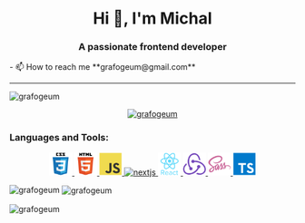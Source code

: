<h1 align="center">Hi 👋, I'm Michal</h1>
<h3 align="center">A passionate frontend developer</h3>
- 📫 How to reach me **grafogeum@gmail.com**


<hr>

<p align="left"> <img src="https://komarev.com/ghpvc/?username=grafogeum&label=Profile%20views&color=0e75b6&style=flat" alt="grafogeum" /> </p>

<p align="center" style={width:500px}> <a href="https://github.com/ryo-ma/github-profile-trophy"><img src="https://github-profile-trophy.vercel.app/?username=grafogeum" alt="grafogeum" /></a> </p>

<p align="left">
</p>

<h3 align="left">Languages and Tools:</h3>
<p align="center"> <a href="https://www.w3schools.com/css/" target="_blank" rel="noreferrer"> <img src="https://raw.githubusercontent.com/devicons/devicon/master/icons/css3/css3-original-wordmark.svg" alt="css3" width="40" height="40"/> </a> <a href="https://www.w3.org/html/" target="_blank" rel="noreferrer"> <img src="https://raw.githubusercontent.com/devicons/devicon/master/icons/html5/html5-original-wordmark.svg" alt="html5" width="40" height="40"/> </a> <a href="https://developer.mozilla.org/en-US/docs/Web/JavaScript" target="_blank" rel="noreferrer"> <img src="https://raw.githubusercontent.com/devicons/devicon/master/icons/javascript/javascript-original.svg" alt="javascript" width="40" height="40"/> </a> <a href="https://nextjs.org/" target="_blank" rel="noreferrer"> <img src="https://cdn.worldvectorlogo.com/logos/nextjs-2.svg" alt="nextjs" width="40" height="40"/> </a> <a href="https://reactjs.org/" target="_blank" rel="noreferrer"> <img src="https://raw.githubusercontent.com/devicons/devicon/master/icons/react/react-original-wordmark.svg" alt="react" width="40" height="40"/> </a> <a href="https://redux.js.org" target="_blank" rel="noreferrer"> <img src="https://raw.githubusercontent.com/devicons/devicon/master/icons/redux/redux-original.svg" alt="redux" width="40" height="40"/> </a> <a href="https://sass-lang.com" target="_blank" rel="noreferrer"> <img src="https://raw.githubusercontent.com/devicons/devicon/master/icons/sass/sass-original.svg" alt="sass" width="40" height="40"/> </a> <a href="https://www.typescriptlang.org/" target="_blank" rel="noreferrer"> <img src="https://raw.githubusercontent.com/devicons/devicon/master/icons/typescript/typescript-original.svg" alt="typescript" width="40" height="40"/> </a> </p>

<p><img align="left" src="https://github-readme-stats.vercel.app/api/top-langs?username=grafogeum&show_icons=true&locale=en&layout=compact" alt="grafogeum" /></p>

<p>&nbsp;<img align="center" src="https://github-readme-stats.vercel.app/api?username=grafogeum&show_icons=true&locale=en" alt="grafogeum" /></p>

<p><img align="center" src="https://github-readme-streak-stats.herokuapp.com/?user=grafogeum&" alt="grafogeum" /></p>
